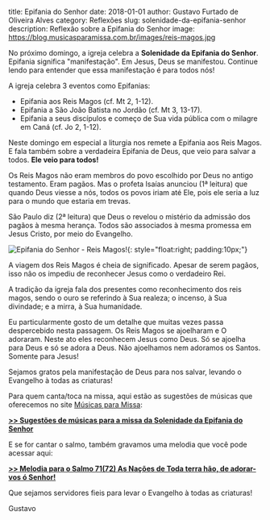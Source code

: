 title: Epifania do Senhor
date: 2018-01-01
author: Gustavo Furtado de Oliveira Alves
category: Reflexões
slug: solenidade-da-epifania-senhor
description: Reflexão sobre a Epifania do Senhor
image: https://blog.musicasparamissa.com.br/images/reis-magos.jpg

No próximo domingo, a igreja celebra a **Solenidade da Epifania do Senhor**.
Epifania significa "manifestação". Em Jesus, Deus se manifestou.
Continue lendo para entender que essa manifestação é para todos nós!

A igreja celebra 3 eventos como Epifanias:

* Epifania aos Reis Magos (cf. Mt 2, 1-12).
* Epifania a São João Batista no Jordão (cf. Mt 3, 13-17).
* Epifania a seus discípulos e começo de Sua vida pública com o milagre em Caná (cf. Jo 2, 1-12).

Neste domingo em especial a liturgia nos remete a Epifania aos Reis Magos.
E fala também sobre a verdadeira Epifania de Deus, que veio para salvar a todos. **Ele veio para todos!**

Os Reis Magos não eram membros do povo escolhido por Deus no antigo testamento. Eram pagãos.
Mas o profeta Isaías anunciou (1ª leitura) que quando Deus viesse a nós, todos os povos iriam até Ele,
pois ele seria a luz para o mundo que estaria em trevas.

São Paulo diz (2ª leitura) que Deus o revelou o mistério da admissão dos pagãos à mesma herança.
Todos são associados à mesma promessa em Jesus Cristo, por meio do Evangelho.

![Epifania do Senhor - Reis Magos!](https://static.musicasparamissa.com.br/images/diasLiturgicos/epifania-do-senhor.jpg){: style="float:right; padding:10px;"}

A viagem dos Reis Magos é cheia de significado. Apesar de serem pagãos,
isso não os impediu de reconhecer Jesus como o verdadeiro Rei.

A tradição da igreja fala dos presentes como reconhecimento dos reis magos,
sendo o ouro se referindo à Sua realeza; o incenso, à Sua divindade; e a mirra, à Sua humanidade.

Eu particularmente gosto de um detalhe que muitas vezes passa despercebido nesta passagem.
Os Reis Magos se ajoelharam e O adoraram. Neste ato eles reconhecem Jesus como Deus.
Só se ajoelha para Deus e só se adora a Deus. Não ajoelhamos nem adoramos os Santos. Somente para Jesus!

Sejamos gratos pela manifestação de Deus para nos salvar, levando o Evangelho à todas as criaturas!

Para quem canta/toca na missa, aqui estão as sugestões de músicas que oferecemos no site
[Músicas para Missa](http://www.musicasparamissa.com.br/):

[**>> Sugestões de músicas para a missa da Solenidade da Epifania do Senhor**](http://www.musicasparamissa.com.br/sugestoes-para/solenidade-da-epifania-senhor/)

E se for cantar o salmo, também gravamos uma melodia que você pode acessar aqui:

[**>> Melodia para o Salmo 71(72) As Nações de Toda terra hão, de adorar-vos ó Senhor!**](http://www.musicasparamissa.com.br/musica/salmo-71-72-as-nacoes-de-toda-a-terra-hao-de-adorar-vos-o-senhor/)

Que sejamos servidores fieis para levar o Evangelho à todas as criaturas!

Gustavo